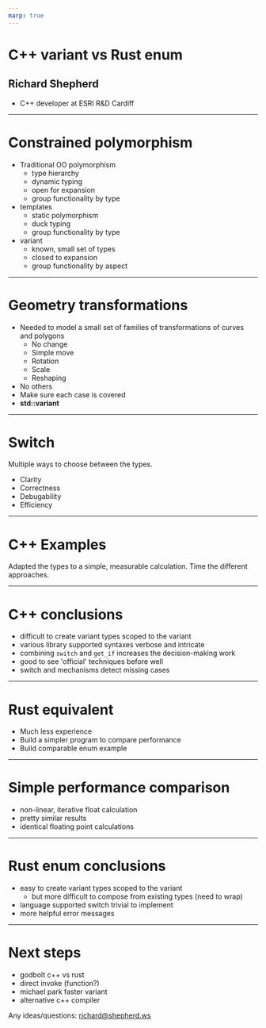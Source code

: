 ```yaml
---
marp: true
---
```


# C++ variant vs Rust enum

## Richard Shepherd
- C++ developer at ESRI R&D Cardiff

---

# Constrained polymorphism

- Traditional OO polymorphism
  - type hierarchy
  - dynamic typing
  - open for expansion
  - group functionality by type
- templates
  - static polymorphism
  - duck typing
  - group functionality by type
- variant
  - known, small set of types
  - closed to expansion
  - group functionality by aspect

---

# Geometry transformations

- Needed to model a small set of families of transformations of curves and polygons
  - No change
  - Simple move
  - Rotation
  - Scale
  - Reshaping
- No others
- Make sure each case is covered
- **std::variant**

---

# Switch

Multiple ways to choose between the types.
- Clarity
- Correctness
- Debugability
- Efficiency

---

# C++ Examples

Adapted the types to a simple, measurable calculation.
Time the different approaches.

---

# C++ conclusions
- difficult to create variant types scoped to the variant
- various library supported syntaxes verbose and intricate
- combining `switch` and `get_if` increases the decision-making work
- good to see 'official' techniques before well
- switch and mechanisms detect missing cases

---

# Rust equivalent

- Much less experience
- Build a simpler program to compare performance
- Build comparable enum example

---

# Simple performance comparison
- non-linear, iterative float calculation
- pretty similar results
- identical floating point calculations

---

# Rust enum conclusions
- easy to create variant types scoped to the variant
  - but more difficult to compose from existing types (need to wrap)
- language supported switch trivial to implement
- more helpful error messages

---

# Next steps

- godbolt c++ vs rust
- direct invoke (function?)
- michael park faster variant
- alternative c++ compiler

Any ideas/questions: richard@shepherd.ws